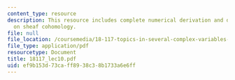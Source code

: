 ```yaml
---
content_type: resource
description: This resource includes complete numerical derivation and description
  on sheaf cohomology.
file: null
file_location: /coursemedia/18-117-topics-in-several-complex-variables-spring-2005/ef9b153d73caff8938c38b1733a6e6ff_18117_lec10.pdf
file_type: application/pdf
resourcetype: Document
title: 18117_lec10.pdf
uid: ef9b153d-73ca-ff89-38c3-8b1733a6e6ff
---
```

